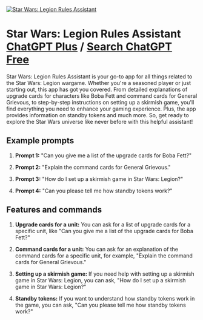 
[![Star Wars: Legion Rules Assistant](null)](https://chat.openai.com/g/g-dTbrmVmms-star-wars-legion-rules-assistant)

# Star Wars: Legion Rules Assistant [ChatGPT Plus](https://chat.openai.com/g/g-dTbrmVmms-star-wars-legion-rules-assistant) / [Search ChatGPT Free](https://gptcall.net/index.html#/?search=Star%20Wars%3A%20Legion%20Rules%20Assistant)

Star Wars: Legion Rules Assistant is your go-to app for all things related to the Star Wars: Legion wargame. Whether you're a seasoned player or just starting out, this app has got you covered. From detailed explanations of upgrade cards for characters like Boba Fett and command cards for General Grievous, to step-by-step instructions on setting up a skirmish game, you'll find everything you need to enhance your gaming experience. Plus, the app provides information on standby tokens and much more. So, get ready to explore the Star Wars universe like never before with this helpful assistant!

## Example prompts

1. **Prompt 1:** "Can you give me a list of the upgrade cards for Boba Fett?"

2. **Prompt 2:** "Explain the command cards for General Grievous."

3. **Prompt 3:** "How do I set up a skirmish game in Star Wars: Legion?"

4. **Prompt 4:** "Can you please tell me how standby tokens work?"

## Features and commands

1. **Upgrade cards for a unit:** You can ask for a list of upgrade cards for a specific unit, like "Can you give me a list of the upgrade cards for Boba Fett?"

2. **Command cards for a unit:** You can ask for an explanation of the command cards for a specific unit, for example, "Explain the command cards for General Grievous."

3. **Setting up a skirmish game:** If you need help with setting up a skirmish game in Star Wars: Legion, you can ask, "How do I set up a skirmish game in Star Wars: Legion?"

4. **Standby tokens:** If you want to understand how standby tokens work in the game, you can ask, "Can you please tell me how standby tokens work?"


